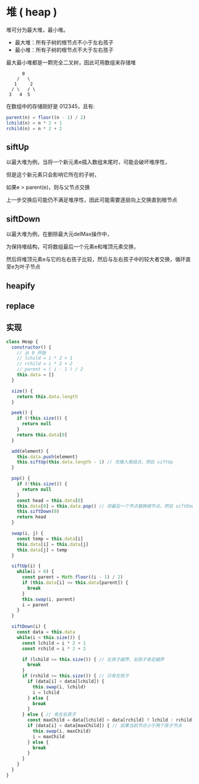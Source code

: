 # 堆 ( heap )

堆可分为最大堆，最小堆。

* 最大堆：所有子树的根节点不小于左右孩子
* 最小堆：所有子树的根节点不大于左右孩子

最大最小堆都是一颗完全二叉树，因此可用数组来存储堆

```
      0
    /   \
   1     2
  / \   / \
 3   4  5
```

在数组中的存储刚好是 012345，且有:

```javascript
parent(n) = floor((n - 1) / 2)
lchild(n) = n * 2 + 1
rchild(n) = n * 2 + 2
```

## siftUp

以最大堆为例，当将一个新元素e插入数组末尾时，可能会破坏堆序性，

但是这个新元素只会影响它所在的子树，

如果e > parent(e)，则与父节点交换

上一步交换后可能仍不满足堆序性，因此可能需要逐层向上交换直到根节点

## siftDown

以最大堆为例，在删除最大元delMax操作中，

为保持堆结构，可将数组最后一个元素e和堆顶元素交换，

然后将堆顶元素e与它的左右孩子比较，然后与左右孩子中的较大者交换，循环直至e为叶子节点

## heapify

## replace

## 实现

```javascript
class Heap {
  constructor() {
    // 从 0 开始
    // lchild = i * 2 + 1
    // rchild = i * 2 + 2
    // parent = ( i - 1 ) / 2
    this.data = []
  }

  size() {
    return this.data.length
  }

  peek() {
    if (!this.size()) {
      return null
    }
    return this.data[0]
  }

  add(element) {
    this.data.push(element)
    this.siftUp(this.data.length - 1) // 先推入尾结点，然后 siftUp
  }

  pop() {
    if (!this.size()) {
      return null
    }
    const head = this.data[0]
    this.data[0] = this.data.pop() // 将最后一个节点替换根节点，然后 siftDown
    this.siftDown(0)
    return head
  }

  swap(i, j) {
    const temp = this.data[i]
    this.data[i] = this.data[j]
    this.data[j] = temp
  }

  siftUp(i) {
    while(i > 0) {
      const parent = Math.floor((i - 1) / 2)
      if (this.data[i] <= this.data[parent]) {
        break
      }
      this.swap(i, parent)
      i = parent
    }
  }

  siftDown(i) {
    const data = this.data
    while(i < this.size()) {
      const lchild = i * 2 + 1
      const rchild = i * 2 + 2

      if (lchild >= this.size()) { // 左孩子越界，右孩子肯定越界
        break
      }
      if (rchild >= this.size()) { // 只有左孩子
        if (data[i] < data[lchild]) {
          this.swap(i, lchild)
          i = lchild
        } else {
          break
        }
      } else { // 有左右孩子
        const maxChild = data[lchild] > data[rchild] ? lchild : rchild // 找出较大孩子的 index
        if (data[i] < data[maxChild]) { // 如果当前节点小于两个孩子节点
          this.swap(i, maxChild)
          i = maxChild
        } else {
          break
        }
      }
    }
  }
}
```

